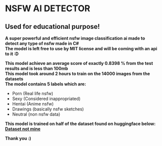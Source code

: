 # NSFW AI DETECTOR

## Used for educational purpose!

**A super powerful and efficient nsfw image classification ai made to detect any type of nsfw made in C#**  
**The model is left free to use by MIT license and will be coming with an api to it :D**  

**This model achieve an average score of exactly 0.8398 % from the test results and is less than 100mb**    
**This model took around 2 hours to train on the 14000 images from the datasets**  
**The model contains 5 labels which are:**
- Porn (Real life nsfw)  
- Sexy (Considered inappropriated)  
- Hentai (Anime nsfw)  
- Drawings (basically nsfw sketches)  
- Neutral (non nsfw data)  

**This model is trained on half of the dataset found on huggingface below:**  
**[Dataset not mine](https://huggingface.co/datasets/deepghs/nsfw_detect)**

**Thank you :)**
